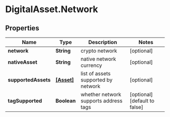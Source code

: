 # DigitalAsset.Network

## Properties

Name | Type | Description | Notes
------------ | ------------- | ------------- | -------------
**network** | **String** | crypto network | [optional] 
**nativeAsset** | **String** | native network currency | [optional] 
**supportedAssets** | [**[Asset]**](Asset.md) | list of assets supported by network | [optional] 
**tagSupported** | **Boolean** | whether network supports address tags | [optional] [default to false]


